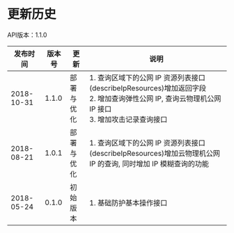 # 更新历史 #
API版本：1.1.0

|发布时间|版本号|更新|说明|
|---|---|---|---|
|2018-10-31|1.1.0|部署与优化|1. 查询区域下的公网 IP 资源列表接口(describeIpResources)增加返回字段<br>2. 增加查询弹性公网 IP, 查询云物理机公网 IP 接口<br>3. 增加攻击记录查询接口|
|2018-08-21|1.0.1|部署与优化|1. 查询区域下的公网 IP 资源列表接口(describeIpResources)增加云物理机公网 IP 的查询, 同时增加 IP 模糊查询的功能|
|2018-05-24|0.1.0|初始版本|1. 基础防护基本操作接口|
